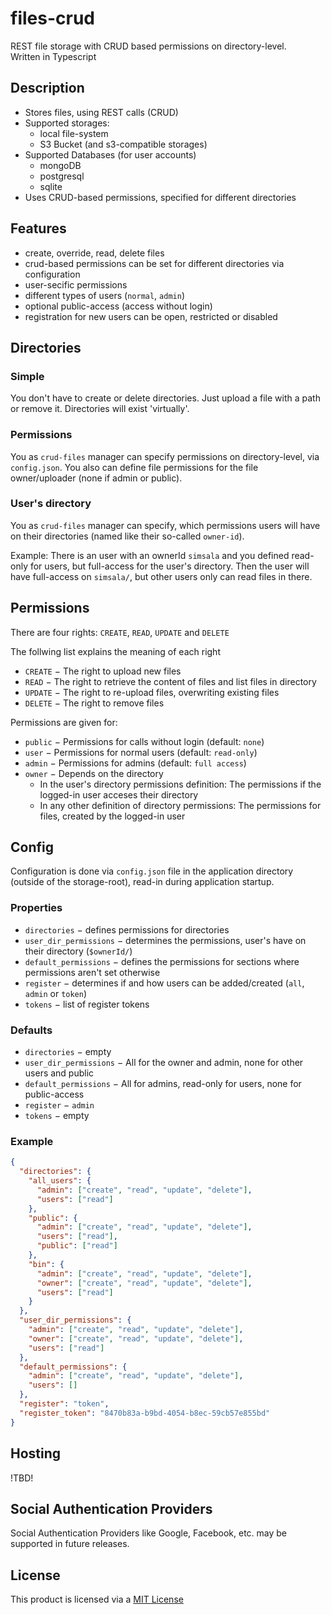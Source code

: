# files-crud

REST file storage with CRUD based permissions on directory-level. \
Written in Typescript

## Description
* Stores files, using REST calls (CRUD)
* Supported storages:
  * local file-system
  * S3 Bucket (and s3-compatible storages)
* Supported Databases (for user accounts)
  * mongoDB
  * postgresql
  * sqlite
* Uses CRUD-based permissions, specified for different directories

## Features
* create, override, read, delete files
* crud-based permissions can be set for different directories via configuration
* user-secific permissions
* different types of users (`normal`, `admin`)
* optional public-access (access without login)
* registration for new users can be open, restricted or disabled

## Directories

### Simple
You don't have to create or delete directories. Just upload a file with a path or remove it. Directories will exist 'virtually'.

### Permissions
You as `crud-files` manager can specify permissions on directory-level, via `config.json`.
You also can define file permissions for the file owner/uploader (none if admin or public).

### User's directory
You as `crud-files` manager can specify, which permissions users will have on their directories (named like their so-called `owner-id`).

Example: There is an user with an ownerId `simsala` and you defined read-only for users, but full-access for the user's directory.
Then the user will have full-access on `simsala/`, but other users only can read files in there.

## Permissions
There are four rights: `CREATE`, `READ`, `UPDATE` and `DELETE`

The follwing list explains the meaning of each right
* `CREATE` &minus; The right to upload new files
* `READ` &minus; The right to retrieve the content of files and list files in directory
* `UPDATE` &minus; The right to re-upload files, overwriting existing files
* `DELETE` &minus; The right to remove files

Permissions are given for:
* `public` &minus; Permissions for calls without login (default: `none`)
* `user` &minus; Permissions for normal users (default: `read-only`)
* `admin` &minus; Permissions for admins (default: `full access`)
* `owner` &minus; Depends on the directory
  * In the user's directory permissions definition: The permissions if the logged-in user acceses their directory
  * In any other definition of directory permissions: The permissions for files, created by the logged-in user

## Config
Configuration is done via `config.json` file in the application directory (outside of the storage-root), read-in during application startup.

### Properties
* `directories` &minus; defines permissions for directories
* `user_dir_permissions` &minus; determines the permissions, user's have on their directory (`$ownerId/`)
* `default_permissions` &minus; defines the permissions for sections where permissions aren't set otherwise
* `register` &minus; determines if and how users can be added/created (`all`, `admin` or `token`)
* `tokens` &minus; list of register tokens

### Defaults
* `directories` &minus; empty
* `user_dir_permissions` &minus; All for the owner and admin, none for other users and public
* `default_permissions` &minus; All for admins, read-only for users, none for public-access
* `register` &minus; `admin`
* `tokens` &minus; empty

### Example
```json
{
  "directories": {
    "all_users": {
      "admin": ["create", "read", "update", "delete"],
      "users": ["read"]
    },
    "public": {
      "admin": ["create", "read", "update", "delete"],
      "users": ["read"],
      "public": ["read"]
    },
    "bin": {
      "admin": ["create", "read", "update", "delete"],
      "owner": ["create", "read", "update", "delete"],
      "users": ["read"]
    }
  },
  "user_dir_permissions": {
    "admin": ["create", "read", "update", "delete"],
    "owner": ["create", "read", "update", "delete"],
    "users": ["read"]
  },
  "default_permissions": {
    "admin": ["create", "read", "update", "delete"],
    "users": []
  },
  "register": "token",
  "register_token": "8470b83a-b9bd-4054-b8ec-59cb57e855bd"
}
```

## Hosting
!TBD!

## Social Authentication Providers
Social Authentication Providers like Google, Facebook, etc. may be supported in future releases.

## License
This product is licensed via a [MIT License](./LICENSE.md)
